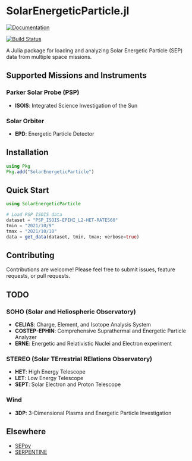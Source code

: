 # SolarEnergeticParticle.jl

[![Documentation](https://img.shields.io/badge/docs-dev-blue.svg)](https://JuliaSpacePhysics.github.io/SolarEnergeticParticle.jl/dev/)

[![Build Status](https://github.com/JuliaSpacePhysics/SolarEnergeticParticle.jl/actions/workflows/CI.yml/badge.svg?branch=main)](https://github.com/JuliaSpacePhysics/SolarEnergeticParticle.jl/actions/workflows/CI.yml?query=branch%3Amain)

A Julia package for loading and analyzing Solar Energetic Particle (SEP) data from multiple space missions.

## Supported Missions and Instruments

### Parker Solar Probe (PSP)
- **ISOIS**: Integrated Science Investigation of the Sun

### Solar Orbiter
- **EPD**: Energetic Particle Detector

## Installation

```julia
using Pkg
Pkg.add("SolarEnergeticParticle")
```

## Quick Start

```julia
using SolarEnergeticParticle

# Load PSP ISOIS data
dataset = "PSP_ISOIS-EPIHI_L2-HET-RATES60"
tmin = "2021/10/9"
tmax = "2021/10/10"
data = get_data(dataset, tmin, tmax; verbose=true)
```

## Contributing

Contributions are welcome! Please feel free to submit issues, feature requests, or pull requests.

## TODO

### SOHO (Solar and Heliospheric Observatory)

- **CELIAS**: Charge, Element, and Isotope Analysis System
- **COSTEP-EPHIN**: Comprehensive Suprathermal and Energetic Particle Analyzer
- **ERNE**: Energetic and Relativistic Nuclei and Electron experiment


### STEREO (Solar TErrestrial RElations Observatory)
- **HET**: High Energy Telescope
- **LET**: Low Energy Telescope
- **SEPT**: Solar Electron and Proton Telescope

### Wind

- **3DP**: 3-Dimensional Plasma and Energetic Particle Investigation

## Elsewhere

- [SEPpy](https://github.com/serpentine-h2020/SEPpy)
- [SERPENTINE](https://github.com/serpentine-h2020/serpentine)